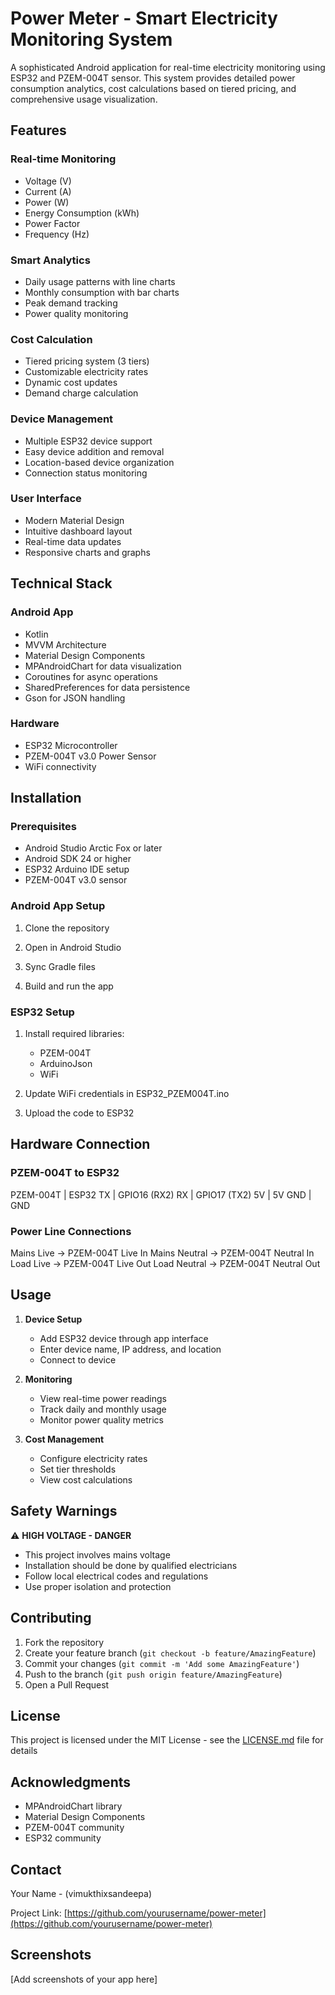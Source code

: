 # Power Meter - Smart Electricity Monitoring System

A sophisticated Android application for real-time electricity monitoring using ESP32 and PZEM-004T sensor. This system provides detailed power consumption analytics, cost calculations based on tiered pricing, and comprehensive usage visualization.

## Features

### Real-time Monitoring
- Voltage (V)
- Current (A)
- Power (W)
- Energy Consumption (kWh)
- Power Factor
- Frequency (Hz)

### Smart Analytics
- Daily usage patterns with line charts
- Monthly consumption with bar charts
- Peak demand tracking
- Power quality monitoring

### Cost Calculation
- Tiered pricing system (3 tiers)
- Customizable electricity rates
- Dynamic cost updates
- Demand charge calculation

### Device Management
- Multiple ESP32 device support
- Easy device addition and removal
- Location-based device organization
- Connection status monitoring

### User Interface
- Modern Material Design
- Intuitive dashboard layout
- Real-time data updates
- Responsive charts and graphs

## Technical Stack

### Android App
- Kotlin
- MVVM Architecture
- Material Design Components
- MPAndroidChart for data visualization
- Coroutines for async operations
- SharedPreferences for data persistence
- Gson for JSON handling

### Hardware
- ESP32 Microcontroller
- PZEM-004T v3.0 Power Sensor
- WiFi connectivity

## Installation

### Prerequisites
- Android Studio Arctic Fox or later
- Android SDK 24 or higher
- ESP32 Arduino IDE setup
- PZEM-004T v3.0 sensor

### Android App Setup
1. Clone the repository
   
2. Open in Android Studio
3. Sync Gradle files
4. Build and run the app

### ESP32 Setup
1. Install required libraries:
   - PZEM-004T
   - ArduinoJson
   - WiFi

2. Update WiFi credentials in ESP32_PZEM004T.ino
3. Upload the code to ESP32

## Hardware Connection

### PZEM-004T to ESP32
PZEM-004T | ESP32
TX | GPIO16 (RX2)
RX | GPIO17 (TX2)
5V | 5V
GND | GND
### Power Line Connections
Mains Live → PZEM-004T Live In
Mains Neutral → PZEM-004T Neutral In
Load Live → PZEM-004T Live Out
Load Neutral → PZEM-004T Neutral Out

## Usage

1. **Device Setup**
   - Add ESP32 device through app interface
   - Enter device name, IP address, and location
   - Connect to device

2. **Monitoring**
   - View real-time power readings
   - Track daily and monthly usage
   - Monitor power quality metrics

3. **Cost Management**
   - Configure electricity rates
   - Set tier thresholds
   - View cost calculations

## Safety Warnings

⚠️ **HIGH VOLTAGE - DANGER**
- This project involves mains voltage
- Installation should be done by qualified electricians
- Follow local electrical codes and regulations
- Use proper isolation and protection

## Contributing

1. Fork the repository
2. Create your feature branch (`git checkout -b feature/AmazingFeature`)
3. Commit your changes (`git commit -m 'Add some AmazingFeature'`)
4. Push to the branch (`git push origin feature/AmazingFeature`)
5. Open a Pull Request

## License

This project is licensed under the MIT License - see the [LICENSE.md](LICENSE.md) file for details

## Acknowledgments

- MPAndroidChart library
- Material Design Components
- PZEM-004T community
- ESP32 community

## Contact

Your Name - (vimukthixsandeepa)

Project Link: [https://github.com/yourusername/power-meter](https://github.com/yourusername/power-meter)

## Screenshots

[Add screenshots of your app here]



